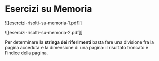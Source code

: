 # Esercizi su Memoria

![[esercizi-risolti-su-memoria-1.pdf]]



![[esercizi-risolti-su-memoria-2.pdf]]

Per determinare la **stringa dei riferimenti** basta fare una divisione fra la pagina acceduta e la dimensione di una pagina: il risultato troncato è l'indice della pagina.